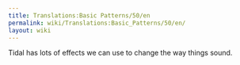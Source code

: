 ```yaml
---
title: Translations:Basic Patterns/50/en
permalink: wiki/Translations:Basic_Patterns/50/en/
layout: wiki
---
```


Tidal has lots of effects we can use to change the way things sound.
